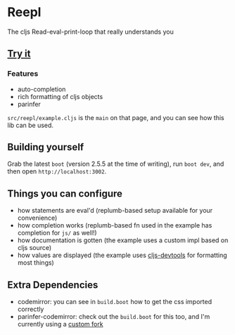 # Reepl
The cljs Read-eval-print-loop that really understands you

## [Try it](https://jaredforsyth.com/reepl)

### Features

- auto-completion
- rich formatting of cljs objects
- parinfer

`src/reepl/example.cljs` is the `main` on that page, and you can see how this lib can be used.

## Building yourself
Grab the latest `boot` (version 2.5.5 at the time of writing), run `boot dev`, and then open `http://localhost:3002`.

## Things you can configure

- how statements are eval'd (replumb-based setup available for your convenience)
- how completion works (replumb-based fn used in the example has completion for `js/` as well!)
- how documentation is gotten (the example uses a custom impl based on cljs source)
- how values are displayed (the example uses [cljs-devtools](https://github.com/binaryage/cljs-devtools) for formatting most things)

## Extra Dependencies

- codemirror: you can see in `build.boot` how to get the css imported correctly
- parinfer-codemirror: check out the `build.boot` for this too, and I'm currently using a [custom fork](https://github.com/jaredly/codemirror-parinfer)

